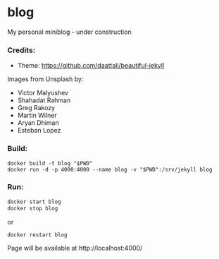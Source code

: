 # blog
My personal miniblog - under construction

### Credits:
- Theme: https://github.com/daattali/beautiful-jekyll

Images from Unsplash by:
- Victor Malyushev
- Shahadat Rahman
- Greg Rakozy
- Martin Wilner
- Aryan Dhiman
- Esteban Lopez

### Build:
```
docker build -t blog "$PWD"
docker run -d -p 4000:4000 --name blog -v "$PWD":/srv/jekyll blog
```

### Run:
```bash
docker start blog
docker stop blog
```
or
```bash
docker restart blog
```
Page will be available at http://localhost:4000/